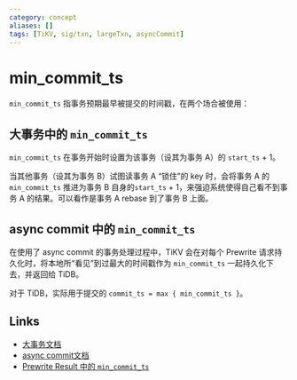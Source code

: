 ```yaml
---
category: concept
aliases: []
tags: [TiKV, sig/txn, largeTxn, asyncCommit]
---
```

# min_commit_ts

`min_commit_ts` 指事务预期最早被提交的时间戳，在两个场合被使用：

## 大事务中的 `min_commit_ts`

`min_commit_ts` 在事务开始时设置为该事务（设其为事务 A）的 `start_ts` + 1。

当其他事务（设其为事务 B）试图读事务 A “锁住”的 key 时，会将事务 A 的 `min_commit_ts` 推进为事务 B 自身的`start_ts` + 1，来强迫系统使得自己看不到事务 A 的结果。可以看作是事务 A rebase 到了事务 B 上面。

## async commit 中的 `min_commit_ts` 

在使用了 async commit 的事务处理过程中，TiKV 会在对每个 Prewrite 请求持久化时，将本地所“看见”到过最大的时间戳作为 `min_commit_ts` 一起持久化下去，并返回给 TiDB。

对于 TiDB，实际用于提交的 `commit_ts = max { min_commit_ts }`。

## Links

- [大事务文档](https://pingcap.com/blog/large-transactions-in-tidb)
- [async commit文档](https://github.com/tikv/sig-transaction/blob/master/design/async-commit/initial-design.md)
- [Prewrite Result 中的 `min_commit_ts`](https://tikv.github.io/doc/tikv/storage/struct.PrewriteResult.html#structfield.min_commit_ts)
